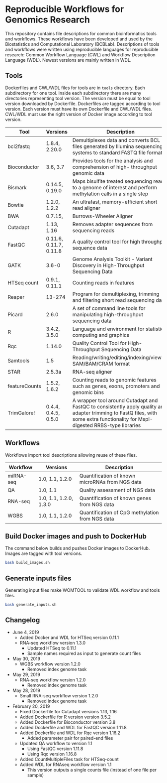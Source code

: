 # Reproducible Workflows for Genomics Research

This repository contains file descriptions for common bioinformatics tools and workflows.
These workflows have been developed and used by the Biostatistics and Computational Laboratory (BCBLab).
Descriptions of tools and workflows were written using reproducible languages for reproducible research:
Common Workflow Language (CWL) and Workflow Description Language (WDL).
Newest versions are mainly written in WDL.

## Tools

Dockerfiles and CWL/WDL files for tools are in `tools` directory.
Each subdirectory for one tool.
Inside each subdirectory there are many directories representing tool version.
The version must be equal to tool version downloaded by Dockerfile.
Dockerfiles are tagged according to tool version.
Each version must have its own Dockerfile and CWL/WDL files.
CWL/WDL must use the right version of Docker image according to tool version.

| Tool          | Versions | Description |
| ------------- | -------- | ----------- |
| bcl2fastq     | 1.8.4, 2.20.0 | Demultiplexes data and converts BCL files generated by Illumina sequencing systems to standard FASTQ file formats |
| Bioconductor  | 3.6, 3.7 | Provides tools for the analysis and comprehension of high- throughput genomic data |
| Bismark       | 0.14.5, 0.19.0 | Maps bisulfite treated sequencing reads to a genome of interest and perform methylation calls in a single step |
| Bowtie        | 1.2.0, 1.2.2 | An ultrafast, memory-efficient short read aligner |
| BWA           | 0.7.15, | Burrows-Wheeler Aligner |
| Cutadapt      | 1.13, 1.16 | Removes adapter sequences from sequencing reads |
| FastQC        | 0.11.6, 0.11.7, 0.11.8 | A quality control tool for high throughput sequence data |
| GATK          | 3.6-0 | Genome Analysis Toolkit - Variant Discovery in High-Throughput Sequencing Data |
| HTSeq count   | 0.9.1, 0.11.1 | Counting reads in features |
| Reaper        | 13-274 | Program for demultiplexing, trimming and filtering short read sequencing data |
| Picard        | 2.6.0 | A set of command line tools for manipulating high-throughput sequencing data | 
| R             | 3.4.2, 3.5.0 | Language and environment for statistical computing and graphics |
| Rqc           | 1.14.0 | Quality Control Tool for High-Throughput Sequencing Data |
| Samtools      | 1.5 | Reading/writing/editing/indexing/viewing SAM/BAM/CRAM format |
| STAR          | 2.5.3a | RNA-seq aligner |
| featureCounts | 1.5.2, 1.6.2 | Counting reads to genomic features such as genes, exons, promoters and genomic bins |
| TrimGalore!   | 0.4.4, 0.4.5, 0.5.0 | A wrapper tool around Cutadapt and FastQC to consistently apply quality and adapter trimming to FastQ files, with some extra functionality for MspI-digested RRBS-type libraries |


## Workflows

Workflows import tool descriptions allowing reuse of these files.

| Workflow  | Versions | Description |
| --------- | -------- | ------------|
| miRNA-seq | 1.0, 1.1, 1.2.0 | Quantification of known microRNAs from NGS data |
| QA        | 1.0, 1.1 | Quality assessment of NGS data |
| RNA-seq   | 1.0, 1.1, 1.2.0, 1.3.0 | Quantification of known genes from NGS data |
| WGBS      | 1.0, 1.1, 1.2.0 | Quantification of CpG methylation from NGS data |

## Build  Docker images and push to DockerHub

The command below builds and pushes Docker images to DockerHub.
Images are tagged with tool versions.

```bash
bash build_images.sh
```

## Generate inputs files

Generating input files make WOMTOOL to validate WDL workflow and tools files.

```bash
bash generate_inputs.sh
```

## Changelog

- June 4, 2019
    - Added Docker and WDL for HTSeq version 0.11.1
    - RNA-seq workflow version 1.3.0
        - Updated HTSeq to 0.11.1
        - Sample names required as input to generate count files
- May 30, 2019
    - WGBS workflow version 1.2.0
        - Removed index genome task
- May 29, 2019
    - RNA-seq workflow version 1.2.0
        - Removed index genome task
- May 28, 2019
    - Small RNA-seq workflow version 1.2.0
        - Removed index genome task
- February 20, 2019
    - Fixed Dockerfile for Cutadapt versions 1.13, 1.16
    - Added Dockerfile for R version version 3.5.2
    - Added Dockerfile for Bioconductor version 3.8
    - Added Dockerfile and WDL for FastQC version 1.11.8
    - Added Dockerfile and WDL for Rqc version 1.16.2
        - Added parameter pair for paired-end files
    - Updated QA workflow to version 1.1
        - Using FastQC version 1.11.8
        - Using Rqc version 1.16.8
    - Added CountMultipleFiles task for HTSeq-count
    - Added WDL for RNAseq workflow version 1.1
        - This version outputs a single counts file (instead of one file per sample)